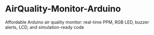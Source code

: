# AirQuality-Monitor-Arduino
Affordable Arduino air quality monitor: real-time PPM, RGB LED, buzzer alerts, LCD, and simulation-ready code
